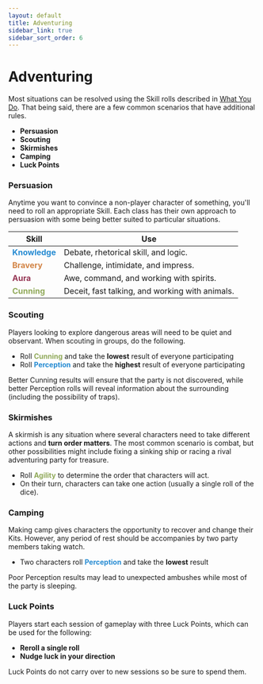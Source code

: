 ```yaml
---
layout: default
title: Adventuring
sidebar_link: true
sidebar_sort_order: 6
---
```


# Adventuring

Most situations can be resolved using the Skill rolls described in [What You Do](what_you_do.md). That being said, there are a few common scenarios that have additional rules.

* **Persuasion**
* **Scouting**
* **Skirmishes**
* **Camping**
* **Luck Points**

### Persuasion

Anytime you want to convince a non-player character of something, you'll need to roll an appropriate Skill. Each class has their own approach to persuasion with some being better suited to particular situations.

| Skill                                            | Use                                             |
| ------------------------------------------------ | ----------------------------------------------- |
| **<span style="color:#268bd2">Knowledge</span>** | Debate, rhetorical skill, and logic.            |
| **<span style="color:#d28445">Bravery</span>**   | Challenge, intimidate, and impress.             |
| **<span style="color:#953553">Aura</span>**      | Awe, command, and working with spirits.         |
| **<span style="color:#90a959">Cunning</span>**   | Deceit, fast talking, and working with animals. |

### Scouting

Players looking to explore dangerous areas will need to be quiet and observant. When scouting in groups, do the following.

* Roll **<span style="color:#90a959">Cunning</span>** and take the **lowest** result of everyone participating
* Roll **<span style="color:#268bd2">Perception</span>** and take the **highest** result of everyone participating

Better Cunning results will ensure that the party is not discovered, while better Perception rolls will reveal information about the surrounding (including the possibility of traps).

### Skirmishes

A skirmish is any situation where several characters need to take different actions and **turn order matters**. The most common scenario is combat, but other possibilities might include fixing a sinking ship or racing a rival adventuring party for treasure.

* Roll **<span style="color:#90a959">Agility</span>** to determine the order that characters will act.
* On their turn, characters can take one action (usually a single roll of the dice).

### Camping

Making camp gives characters the opportunity to recover and change their Kits. However, any period of rest should be accompanies by two party members taking watch.

* Two characters roll **<span style="color:#268bd2">Perception</span>** and take the **lowest** result

Poor Perception results may lead to unexpected ambushes while most of the party is sleeping.

### Luck Points

Players start each session of gameplay with three Luck Points, which can be used for the following:

* **Reroll a single roll**
* **Nudge luck in your direction**

Luck Points do not carry over to new sessions so be sure to spend them.
